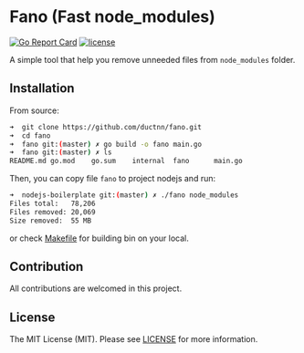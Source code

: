 # Fano (Fast node_modules)

[![Go Report Card](https://goreportcard.com/badge/github.com/ductnn/fano)](https://goreportcard.com/report/github.com/ductnn/fano) [![license](https://img.shields.io/badge/license-MIT-blue.svg)](LICENSE)

A simple tool that help you remove unneeded files from `node_modules` folder.

## Installation

From source:

```bash
➜  git clone https://github.com/ductnn/fano.git
➜  cd fano
➜  fano git:(master) ✗ go build -o fano main.go
➜  fano git:(master) ✗ ls
README.md go.mod    go.sum    internal  fano      main.go
```

Then, you can copy file `fano` to project nodejs and run:

```bash
➜  nodejs-boilerplate git:(master) ✗ ./fano node_modules
Files total:   78,206
Files removed: 20,069
Size removed:  55 MB
```

or check [Makefile](https://github.com/ductnn/fano/blob/master/Makefile) for building bin on your local.

## Contribution
All contributions are welcomed in this project.

## License
The MIT License (MIT). Please see [LICENSE](LICENSE) for more information.

